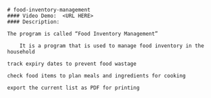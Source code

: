     # food-inventory-management
    #### Video Demo:  <URL HERE>
    #### Description:
    
    The program is called “Food Inventory Management”

        It is a program that is used to manage food inventory in the household

    track expiry dates to prevent food wastage

    check food items to plan meals and ingredients for cooking

    export the current list as PDF for printing
